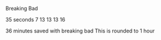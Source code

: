 Breaking Bad

35 seconds 
7
13
13
13
16

36 minutes saved with breaking bad
This is rounded to 1 hour
